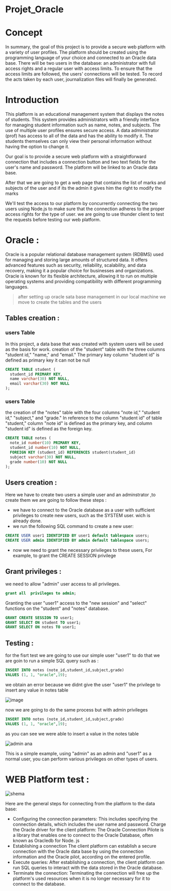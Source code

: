 # Projet_Oracle

# Concept

In summary, the goal of this project is to provide a secure web platform with a variety of user profiles. The platform should be created using the programming language of your choice and connected to an Oracle data base. There will be two users in the database: an administrator with full access rights and a regular user with access limits. To ensure that the access limits are followed, the users' connections will be tested. To record the acts taken by each user, journalization files will finally be generated.

# Introduction

This platform is an educational management system that displays the notes of students. This system provides administrators with a friendly interface for managing student information such as name, notes, and subjects. The use of multiple user profiles ensures secure access. A data administrator (prof) has access to all of the data and has the ability to modify it. The students themselves can only view their personal information without having the option to change it.

Our goal is to provide a secure web platform with a straightforward connection that includes a connection button and two text fields for the user's name and password. The platform will be linked to an Oracle data base.

After that we are going to get a web page that contains the list of marks and subjects of the user and if its the admin it gives him the right to modify the marks

We'll test the access to our platform by concurrently connecting the two users using Node.js to make sure that the connection adheres to the proper access rights for the type of user. we are going to use thunder client to test the requests before testing our web platform.

# Oracle :

Oracle is a popular relational database management system (RDBMS) used for managing and storing large amounts of structured data. It offers advanced features such as security, reliability, scalability, and data recovery, making it a popular choice for businesses and organizations. Oracle is known for its flexible architecture, allowing it to run on multiple operating systems and providing compatibility with different programming languages.

> after setting up oracle sata base management in our local machine we move to create the tables and the users

## Tables creation :  

### **users Table**
In this project, a data base that was created with system users will be used as the basis for work.
creation of the "student" table with the three columns "student id," "name," and "email." The primary key column "student id" is defined as primary key it can not be null

```sql
CREATE TABLE student (
  student_id PRIMARY KEY,
  name varchar(30) NOT NULL,
  email varchar(30) NOT NULL
);
```
### **users Table**

the creation of the "notes" table with the four columns "note id," "student id," "subject," and "grade."
In reference to the column "student id" of table "student," column "note id" is defined as the primary key, and column "student id" is defined as the foreign key.

```sql
CREATE TABLE notes (
  note_id number(10) PRIMARY KEY,
  student_id number(10) NOT NULL,
  FOREIGN KEY (student_id) REFERENCES student(student_id)
  subject varchar(30) NOT NULL,
  grade number(10) NOT NULL
);
```
## Users creation :

Here we have to create two users a simple user and an adminstrator ,to create them we are going to follow these steps :

- we have to connect to the Oracle database as a user with sufficient privileges to create new users, such as the SYSTEM user. wich is already done.
- we run the following SQL command to create a new user:
```sql
CREATE USER user1 IDENTIFIED BY user1 default tablespace users;
CREATE USER admin IDENTIFIED BY admin default tablespace users;
```
- now we need to grant the necessary privileges to these users, For example, to grant the CREATE SESSION privilege

## Grant privileges :

we need to allow "admin" user access to all privileges.

```sql
grant all  privileges to admin;
```
Granting the user "user1" access to the "new session" and "select" functions on the "student" and "notes" database.
```sql
GRANT CREATE SESSION TO user1;
GRANT SELECT ON student TO user1;
GRANT SELECT ON notes TO user1;
```
## Testing :

for the fisrt test we are going to use our simple user "user1" 
to do that we are goin to run a simple SQL query such as :
```sql
INSERT INTO notes (note_id,student_id,subject,grade)
VALUES (1, 1, "oracle",19);
```
we obtain an error because we didnt give the user "user1" the privilege to insert any value in notes table

![image](https://user-images.githubusercontent.com/121964432/216113198-3f87909c-6c1d-4fe4-96ec-104ffa68d9fc.png)

now we are going to do the same process but with admin privileges

```sql
INSERT INTO notes (note_id,student_id,subject,grade)
VALUES (1, 1, "oracle",19);
```
as you can see we were able to insert a value in the notes table

![admin ana](https://user-images.githubusercontent.com/121964432/216117065-a5c63225-9ae2-4263-b0cb-a2634563dc4e.png)

This is a simple example, using "admin" as an admin and "user1" as a normal user, you can perform various privileges on other types of users.


# WEB Platform test :

![shema](https://user-images.githubusercontent.com/121964432/216121058-1975847b-de10-429d-a6bc-056f34f75439.png)

Here are the general steps for connecting from the platform to the data base:
- Configuring the connection parameters: This includes specifying the connection details, which includes the user name and password.
Charge the Oracle driver for the client platform: The Oracle Connection Pilote is a library that enables one to connect to the Oracle Database, often known as Oracledb for Node. js
- Establishing a connection The client platform can establish a secure connection with the Oracle data base by using the connection information and the Oracle pilot, according on the entered profile.
- Execute queries: After establishing a connection, the client platform can run SQL queries to interact with the data stored in the Oracle database.
- Terminate the connection: Terminating the connection will free up the platform's used resources when it is no longer necessary for it to connect to the database.
